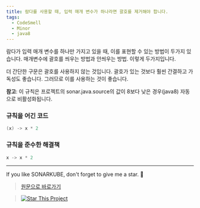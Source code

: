 ```yaml
---
title: 람다를 사용할 때, 입력 매개 변수가 하나라면 괄호를 제거해야 합니다.
tags:
  - CodeSmell
  - Minor
  - java8
---
```


람다가 입력 매개 변수를 하나만 가지고 있을 때, 이를 표현할 수 있는 방법이 두가지 있습니다.
매개변수에 괄호를 씌우는 방법과 안씌우는 방법. 이렇게 두가지입니다.

더 간단한 구문은 괄호를 사용하지 않는 것입니다.
괄호가 있는 것보다 훨씬 간결하고 가독성도 좋습니다.
그러므로 이를 사용하는 것이 좋습니다.

**참고**: 이 규칙은 프로젝트의 sonar.java.source의 값이 8보다 낮은 경우(java8) 자동으로 비활성화됩니다.

### 규칙을 어긴 코드

```java
(x) -> x * 2
```

### 규칙을 준수한 해결책

```java
x -> x * 2
```

---

If you like SONARKUBE, don't forget to give me a star. :star2:

> [원문으로 바로가기](https://rules.sonarsource.com/java/tag/java8/RSPEC-1611)

> [![Star This Project](https://img.shields.io/github/stars/kantabile/sonarkube.svg?label=Stars&style=social)](https://github.com/kantabile/sonarkube)
